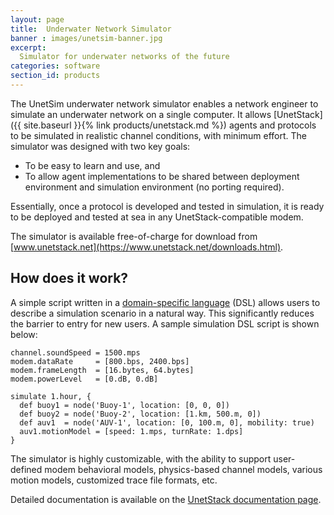 ```yaml
---
layout: page
title:  Underwater Network Simulator
banner : images/unetsim-banner.jpg
excerpt:
  Simulator for underwater networks of the future
categories: software
section_id: products
---
```


The UnetSim underwater network simulator enables a network engineer to simulate an underwater network on a single computer. It allows [UnetStack]({{ site.baseurl }}{% link products/unetstack.md %}) agents and protocols to be simulated in realistic channel conditions, with minimum effort. The simulator was designed with two key goals:

- To be easy to learn and use, and
- To allow agent implementations to be shared between deployment environment and simulation environment (no porting required).

Essentially, once a protocol is developed and tested in simulation, it is ready to be deployed and tested at sea in any UnetStack-compatible modem.

The simulator is available free-of-charge for download from [www.unetstack.net](https://www.unetstack.net/downloads.html).

## How does it work?

A simple script written in a [domain-specific language](https://www.unetstack.net/simulation-dsl.html) (DSL) allows users to describe a simulation scenario in a natural way. This significantly reduces the barrier to entry for new users. A sample simulation DSL script is shown below:

```
channel.soundSpeed = 1500.mps
modem.dataRate     = [800.bps, 2400.bps]
modem.frameLength  = [16.bytes, 64.bytes]
modem.powerLevel   = [0.dB, 0.dB]

simulate 1.hour, {
  def buoy1 = node('Buoy-1', location: [0, 0, 0])
  def buoy2 = node('Buoy-2', location: [1.km, 500.m, 0])
  def auv1  = node('AUV-1', location: [0, 100.m, 0], mobility: true)
  auv1.motionModel = [speed: 1.mps, turnRate: 1.dps]
}
```

The simulator is highly customizable, with the ability to support user-defined modem behavioral models, physics-based channel models, various motion models, customized trace file formats, etc.

Detailed documentation is available on the [UnetStack documentation page](https://www.unetstack.net/docs.html).
